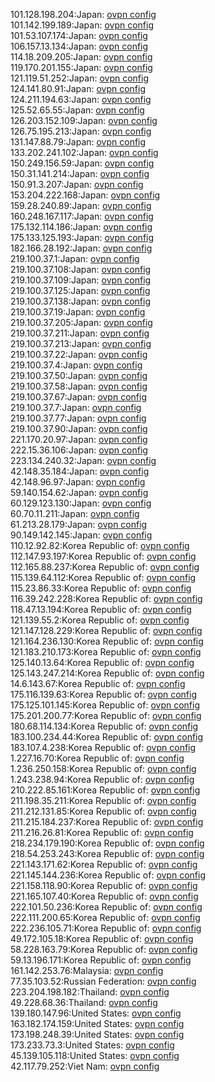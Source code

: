 101.128.198.204:Japan: [ovpn config](vpn/101_128_198_204.ovpn)  
101.142.199.189:Japan: [ovpn config](vpn/101_142_199_189.ovpn)  
101.53.107.174:Japan: [ovpn config](vpn/101_53_107_174.ovpn)  
106.157.13.134:Japan: [ovpn config](vpn/106_157_13_134.ovpn)  
114.18.209.205:Japan: [ovpn config](vpn/114_18_209_205.ovpn)  
119.170.201.155:Japan: [ovpn config](vpn/119_170_201_155.ovpn)  
121.119.51.252:Japan: [ovpn config](vpn/121_119_51_252.ovpn)  
124.141.80.91:Japan: [ovpn config](vpn/124_141_80_91.ovpn)  
124.211.194.63:Japan: [ovpn config](vpn/124_211_194_63.ovpn)  
125.52.65.55:Japan: [ovpn config](vpn/125_52_65_55.ovpn)  
126.203.152.109:Japan: [ovpn config](vpn/126_203_152_109.ovpn)  
126.75.195.213:Japan: [ovpn config](vpn/126_75_195_213.ovpn)  
131.147.88.79:Japan: [ovpn config](vpn/131_147_88_79.ovpn)  
133.202.241.102:Japan: [ovpn config](vpn/133_202_241_102.ovpn)  
150.249.156.59:Japan: [ovpn config](vpn/150_249_156_59.ovpn)  
150.31.141.214:Japan: [ovpn config](vpn/150_31_141_214.ovpn)  
150.91.3.207:Japan: [ovpn config](vpn/150_91_3_207.ovpn)  
153.204.222.168:Japan: [ovpn config](vpn/153_204_222_168.ovpn)  
159.28.240.89:Japan: [ovpn config](vpn/159_28_240_89.ovpn)  
160.248.167.117:Japan: [ovpn config](vpn/160_248_167_117.ovpn)  
175.132.114.186:Japan: [ovpn config](vpn/175_132_114_186.ovpn)  
175.133.125.193:Japan: [ovpn config](vpn/175_133_125_193.ovpn)  
182.166.28.192:Japan: [ovpn config](vpn/182_166_28_192.ovpn)  
219.100.37.1:Japan: [ovpn config](vpn/219_100_37_1.ovpn)  
219.100.37.108:Japan: [ovpn config](vpn/219_100_37_108.ovpn)  
219.100.37.109:Japan: [ovpn config](vpn/219_100_37_109.ovpn)  
219.100.37.125:Japan: [ovpn config](vpn/219_100_37_125.ovpn)  
219.100.37.138:Japan: [ovpn config](vpn/219_100_37_138.ovpn)  
219.100.37.19:Japan: [ovpn config](vpn/219_100_37_19.ovpn)  
219.100.37.205:Japan: [ovpn config](vpn/219_100_37_205.ovpn)  
219.100.37.211:Japan: [ovpn config](vpn/219_100_37_211.ovpn)  
219.100.37.213:Japan: [ovpn config](vpn/219_100_37_213.ovpn)  
219.100.37.22:Japan: [ovpn config](vpn/219_100_37_22.ovpn)  
219.100.37.4:Japan: [ovpn config](vpn/219_100_37_4.ovpn)  
219.100.37.50:Japan: [ovpn config](vpn/219_100_37_50.ovpn)  
219.100.37.58:Japan: [ovpn config](vpn/219_100_37_58.ovpn)  
219.100.37.67:Japan: [ovpn config](vpn/219_100_37_67.ovpn)  
219.100.37.7:Japan: [ovpn config](vpn/219_100_37_7.ovpn)  
219.100.37.77:Japan: [ovpn config](vpn/219_100_37_77.ovpn)  
219.100.37.90:Japan: [ovpn config](vpn/219_100_37_90.ovpn)  
221.170.20.97:Japan: [ovpn config](vpn/221_170_20_97.ovpn)  
222.15.36.106:Japan: [ovpn config](vpn/222_15_36_106.ovpn)  
223.134.240.32:Japan: [ovpn config](vpn/223_134_240_32.ovpn)  
42.148.35.184:Japan: [ovpn config](vpn/42_148_35_184.ovpn)  
42.148.96.97:Japan: [ovpn config](vpn/42_148_96_97.ovpn)  
59.140.154.62:Japan: [ovpn config](vpn/59_140_154_62.ovpn)  
60.129.123.130:Japan: [ovpn config](vpn/60_129_123_130.ovpn)  
60.70.11.211:Japan: [ovpn config](vpn/60_70_11_211.ovpn)  
61.213.28.179:Japan: [ovpn config](vpn/61_213_28_179.ovpn)  
90.149.142.145:Japan: [ovpn config](vpn/90_149_142_145.ovpn)  
110.12.92.82:Korea Republic of: [ovpn config](vpn/110_12_92_82.ovpn)  
112.147.93.197:Korea Republic of: [ovpn config](vpn/112_147_93_197.ovpn)  
112.165.88.237:Korea Republic of: [ovpn config](vpn/112_165_88_237.ovpn)  
115.139.64.112:Korea Republic of: [ovpn config](vpn/115_139_64_112.ovpn)  
115.23.86.33:Korea Republic of: [ovpn config](vpn/115_23_86_33.ovpn)  
116.39.242.228:Korea Republic of: [ovpn config](vpn/116_39_242_228.ovpn)  
118.47.13.194:Korea Republic of: [ovpn config](vpn/118_47_13_194.ovpn)  
121.139.55.2:Korea Republic of: [ovpn config](vpn/121_139_55_2.ovpn)  
121.147.128.229:Korea Republic of: [ovpn config](vpn/121_147_128_229.ovpn)  
121.164.236.130:Korea Republic of: [ovpn config](vpn/121_164_236_130.ovpn)  
121.183.210.173:Korea Republic of: [ovpn config](vpn/121_183_210_173.ovpn)  
125.140.13.64:Korea Republic of: [ovpn config](vpn/125_140_13_64.ovpn)  
125.143.247.214:Korea Republic of: [ovpn config](vpn/125_143_247_214.ovpn)  
14.6.143.67:Korea Republic of: [ovpn config](vpn/14_6_143_67.ovpn)  
175.116.139.63:Korea Republic of: [ovpn config](vpn/175_116_139_63.ovpn)  
175.125.101.145:Korea Republic of: [ovpn config](vpn/175_125_101_145.ovpn)  
175.201.200.77:Korea Republic of: [ovpn config](vpn/175_201_200_77.ovpn)  
180.68.114.134:Korea Republic of: [ovpn config](vpn/180_68_114_134.ovpn)  
183.100.234.44:Korea Republic of: [ovpn config](vpn/183_100_234_44.ovpn)  
183.107.4.238:Korea Republic of: [ovpn config](vpn/183_107_4_238.ovpn)  
1.227.16.70:Korea Republic of: [ovpn config](vpn/1_227_16_70.ovpn)  
1.236.250.158:Korea Republic of: [ovpn config](vpn/1_236_250_158.ovpn)  
1.243.238.94:Korea Republic of: [ovpn config](vpn/1_243_238_94.ovpn)  
210.222.85.161:Korea Republic of: [ovpn config](vpn/210_222_85_161.ovpn)  
211.198.35.211:Korea Republic of: [ovpn config](vpn/211_198_35_211.ovpn)  
211.212.131.85:Korea Republic of: [ovpn config](vpn/211_212_131_85.ovpn)  
211.215.184.237:Korea Republic of: [ovpn config](vpn/211_215_184_237.ovpn)  
211.216.26.81:Korea Republic of: [ovpn config](vpn/211_216_26_81.ovpn)  
218.234.179.190:Korea Republic of: [ovpn config](vpn/218_234_179_190.ovpn)  
218.54.253.243:Korea Republic of: [ovpn config](vpn/218_54_253_243.ovpn)  
221.143.171.62:Korea Republic of: [ovpn config](vpn/221_143_171_62.ovpn)  
221.145.144.236:Korea Republic of: [ovpn config](vpn/221_145_144_236.ovpn)  
221.158.118.90:Korea Republic of: [ovpn config](vpn/221_158_118_90.ovpn)  
221.165.107.40:Korea Republic of: [ovpn config](vpn/221_165_107_40.ovpn)  
222.101.50.236:Korea Republic of: [ovpn config](vpn/222_101_50_236.ovpn)  
222.111.200.65:Korea Republic of: [ovpn config](vpn/222_111_200_65.ovpn)  
222.236.105.71:Korea Republic of: [ovpn config](vpn/222_236_105_71.ovpn)  
49.172.105.18:Korea Republic of: [ovpn config](vpn/49_172_105_18.ovpn)  
58.228.163.79:Korea Republic of: [ovpn config](vpn/58_228_163_79.ovpn)  
59.13.196.171:Korea Republic of: [ovpn config](vpn/59_13_196_171.ovpn)  
161.142.253.76:Malaysia: [ovpn config](vpn/161_142_253_76.ovpn)  
77.35.103.52:Russian Federation: [ovpn config](vpn/77_35_103_52.ovpn)  
223.204.198.182:Thailand: [ovpn config](vpn/223_204_198_182.ovpn)  
49.228.68.36:Thailand: [ovpn config](vpn/49_228_68_36.ovpn)  
139.180.147.96:United States: [ovpn config](vpn/139_180_147_96.ovpn)  
163.182.174.159:United States: [ovpn config](vpn/163_182_174_159.ovpn)  
173.198.248.39:United States: [ovpn config](vpn/173_198_248_39.ovpn)  
173.233.73.3:United States: [ovpn config](vpn/173_233_73_3.ovpn)  
45.139.105.118:United States: [ovpn config](vpn/45_139_105_118.ovpn)  
42.117.79.252:Viet Nam: [ovpn config](vpn/42_117_79_252.ovpn)  
